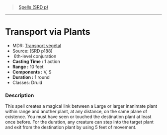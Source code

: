 ﻿---
!SpellItem
Name: Transport via Plants
AltName: '[Transport végétal](hd_spells_transport_vegetal.md)'
Type: conjuration
Level: 6
CastingTime: 1 action
Range: 10 feet
Components: V, S
Duration: 1 round
Classes: Druid
Family: SpellVO
Source: (SRD p188)
Id: spells_vo.md#transport-via-plants
ParentLink: spells_vo.md#spells-srd-p
ParentName: Spells (SRD p)
NameLevel: 1
Attributes: {}
---
> [Spells (SRD p)](srd_spells.md)

---

# Transport via Plants

- MDR: [Transport végétal](hd_spells_transport_vegetal.md)
- Source: (SRD p188)
-  6th-level conjuration
- **Casting Time :** 1 action
- **Range :** 10 feet
- **Components :** V, S
- **Duration :** 1 round
- Classes: Druid

### Description

This spell creates a magical link between a Large or larger inanimate plant within range and another plant, at any distance, on the same plane of existence. You must have seen or touched the destination plant at least once before. For the duration, any creature can step into the target plant and exit from the destination plant by using 5 feet of movement.

